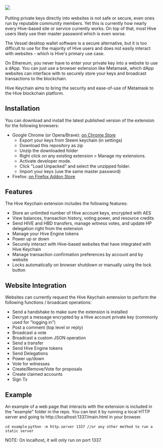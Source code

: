 ![](http://u.cubeupload.com/arcange/yOdI5g.png)
---

Putting private keys directly into websites is not safe or secure, even ones run by reputable community members. Yet this is currently how nearly every Hive-based site or service currently works. On top of that, most Hive users likely use their master password which is even worse.

The Vessel desktop wallet software is a secure alternative, but it is too difficult to use for the majority of Hive users and does not easily interact with websites - which is Hive's primary use case.

On Ethereum, you never have to enter your private key into a website to use a dApp. You can just use a browser extension like Metamask, which dApp websites can interface with to securely store your keys and broadcast transactions to the blockchain.

Hive Keychain aims to bring the security and ease-of-use of Metamask to the Hive blockchain platform.

## Installation
You can download and install the latest published version of the extension for the following browsers:

- Google Chrome (or Opera/Brave): [on Chrome Store](https://chrome.google.com/webstore/detail/hive-keychain/jcacnejopjdphbnjgfaaobbfafkihpep)
  - Export your keys from Steem keychain (in settings)
  - Download this repository as zip
  - Unzip the downloaded folder
  - Right click on any existing extension > Manage my extensions.
  - Activate developer mode.
  - Click "Load Unpacked" and select the unzipped folder.
  - Import your keys (use the same master password)
- Firefox: [on Firefox Addon Store](https://addons.mozilla.org/en-GB/firefox/addon/hive-keychain/)

## Features
The Hive Keychain extension includes the following features:
- Store an unlimited number of Hive account keys, encrypted with AES
- View balances, transaction history, voting power, and resource credits
- Send HIVE and HBD transfers, manage witness votes, and update HP delegation right from the extension
- Manage your Hive Engine tokens
- Power up or down
- Securely interact with Hive-based websites that have integrated with Hive Keychain
- Manage transaction confirmation preferences by account and by website
- Locks automatically on browser shutdown or manually using the lock button

## Website Integration
Websites can currently request the Hive Keychain extension to perform the following functions / broadcast operations:
- Send a handshake to make sure the extension is installed
- Decrypt a message encrypted by a Hive account private key (commonly used for "logging in")
- Post a comment (top level or reply)
- Broadcast a vote
- Broadcast a custom JSON operation
- Send a transfer
- Send Hive Engine tokens
- Send Delegations
- Power up/down
- Vote for witnesses
- Create/Remove/Vote for proposals
- Create claimed accounts
- Sign Tx

## Example

An example of a web page that interacts with the extension is included in the "example" folder in the repo. You can test it by running a local HTTP server and going to http://localhost:1337/main.html in your browser.

`cd example`
`python -m http.server 1337 //or any other method to run a static server`

NOTE: On localhost, it will only run on port 1337.

